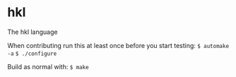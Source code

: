 hkl
===

The hkl language

When contributing run this at least once before you start testing:
`$ automake -a`
`$ ./configure`

Build as normal with:
`$ make`
